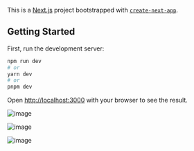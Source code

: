 This is a [Next.js](https://nextjs.org/) project bootstrapped with [`create-next-app`](https://github.com/vercel/next.js/tree/canary/packages/create-next-app).

## Getting Started

First, run the development server:

```bash
npm run dev
# or
yarn dev
# or
pnpm dev
```

Open [http://localhost:3000](http://localhost:3000) with your browser to see the result.

![image](https://github.com/arodriguezl9302/nextjs-airbnb/assets/24697827/36bd4bba-7359-465f-b953-1942c0ad7b09)

![image](https://github.com/arodriguezl9302/nextjs-airbnb/assets/24697827/3fc9d06e-0143-41be-9dbc-6468cb6de72c)

![image](https://github.com/arodriguezl9302/nextjs-airbnb/assets/24697827/975180f2-9cfa-4f3f-911d-6facba09b7d9)


